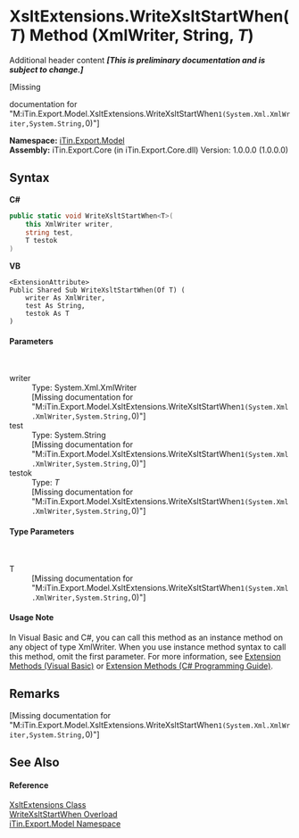# XsltExtensions.WriteXsltStartWhen(*T*) Method (XmlWriter, String, *T*)
Additional header content _**\[This is preliminary documentation and is subject to change.\]**_

\[Missing <summary> documentation for "M:iTin.Export.Model.XsltExtensions.WriteXsltStartWhen``1(System.Xml.XmlWriter,System.String,``0)"\]

**Namespace:**&nbsp;<a href="ef57ffcc-e95e-b212-5a46-9aa6f5a3511f">iTin.Export.Model</a><br />**Assembly:**&nbsp;iTin.Export.Core (in iTin.Export.Core.dll) Version: 1.0.0.0 (1.0.0.0)

## Syntax

**C#**<br />
``` C#
public static void WriteXsltStartWhen<T>(
	this XmlWriter writer,
	string test,
	T testok
)

```

**VB**<br />
``` VB
<ExtensionAttribute>
Public Shared Sub WriteXsltStartWhen(Of T) ( 
	writer As XmlWriter,
	test As String,
	testok As T
)
```


#### Parameters
&nbsp;<dl><dt>writer</dt><dd>Type: System.Xml.XmlWriter<br />\[Missing <param name="writer"/> documentation for "M:iTin.Export.Model.XsltExtensions.WriteXsltStartWhen``1(System.Xml.XmlWriter,System.String,``0)"\]</dd><dt>test</dt><dd>Type: System.String<br />\[Missing <param name="test"/> documentation for "M:iTin.Export.Model.XsltExtensions.WriteXsltStartWhen``1(System.Xml.XmlWriter,System.String,``0)"\]</dd><dt>testok</dt><dd>Type: *T*<br />\[Missing <param name="testok"/> documentation for "M:iTin.Export.Model.XsltExtensions.WriteXsltStartWhen``1(System.Xml.XmlWriter,System.String,``0)"\]</dd></dl>

#### Type Parameters
&nbsp;<dl><dt>T</dt><dd>\[Missing <typeparam name="T"/> documentation for "M:iTin.Export.Model.XsltExtensions.WriteXsltStartWhen``1(System.Xml.XmlWriter,System.String,``0)"\]</dd></dl>

#### Usage Note
In Visual Basic and C#, you can call this method as an instance method on any object of type XmlWriter. When you use instance method syntax to call this method, omit the first parameter. For more information, see <a href="http://msdn.microsoft.com/en-us/library/bb384936.aspx">Extension Methods (Visual Basic)</a> or <a href="http://msdn.microsoft.com/en-us/library/bb383977.aspx">Extension Methods (C# Programming Guide)</a>.

## Remarks
\[Missing <remarks> documentation for "M:iTin.Export.Model.XsltExtensions.WriteXsltStartWhen``1(System.Xml.XmlWriter,System.String,``0)"\]

## See Also


#### Reference
<a href="176067d5-eb11-fe07-3db2-8181da377e5c">XsltExtensions Class</a><br /><a href="f63b8f0f-3ca6-0a3b-7d03-0e9899649765">WriteXsltStartWhen Overload</a><br /><a href="ef57ffcc-e95e-b212-5a46-9aa6f5a3511f">iTin.Export.Model Namespace</a><br />